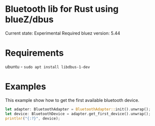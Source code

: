 Bluetooth lib for Rust using blueZ/dbus
=======================================

Current state: Experimental
Required bluez version: 5.44

Requirements
========
ubuntu - `sudo apt install libdbus-1-dev`

Examples
========
This example show how to get the first available bluetooth device.
``` rust
let adapter: BluetoothAdapter = BluetoothAdapter::init().unwrap();
let device: BluetoothDevice = adapter.get_first_device().unwrap();
println!("{:?}", device);
```
